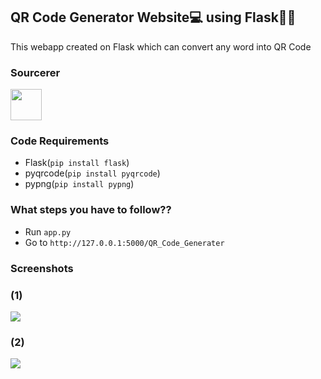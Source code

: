 ## QR Code Generator Website💻 using Flask🐍🐍
This webapp created on Flask which can convert any word into QR Code

### Sourcerer
<a href="https://sourcerer.io/spidy20"><img src="https://avatars2.githubusercontent.com/u/42056100?v=4" height="50px" width="50px" alt=""/></a>

### Code Requirements
- Flask(`pip install flask`)
- pyqrcode(`pip install pyqrcode`)
- pypng(`pip install pypng`)



### What steps you have to follow??

- Run `app.py`
- Go to ` http://127.0.0.1:5000/QR_Code_Generater `

### Screenshots

### (1)
<img src="https://github.com/Spidy20/QR_Code_website_Flask/blob/master/Screenshot (7).png">


### (2)
<img src="https://github.com/Spidy20/QR_Code_website_Flask/blob/master/Screenshot (8).png">

